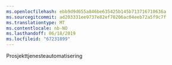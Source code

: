 ```yaml
---
ms.openlocfilehash: ebb9d9d655a846be635425b145b713716710636a
ms.sourcegitcommit: ad203331ee9737e82ef70206ac04eeb72a5f9c7f
ms.translationtype: MT
ms.contentlocale: nb-NO
ms.lasthandoff: 06/18/2019
ms.locfileid: "67231899"
---
```

Prosjekttjenesteautomatisering